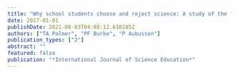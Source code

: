 ```yaml
---
title: "Why school students choose and reject science: A study of the factors that students consider when selecting subjects"
date: 2017-01-01
publishDate: 2021-08-03T04:08:12.610285Z
authors: ["TA Palmer", "PF Burke", "P Aubusson"]
publication_types: ["2"]
abstract: ""
featured: false
publication: "*International Journal of Science Education*"
---
```


